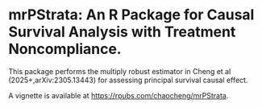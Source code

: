 # mrPStrata: An R Package for Causal Survival Analysis with Treatment Noncompliance.

This package performs the multiply robust estimator in Cheng et al (2025+,arXiv:2305.13443) for assessing principal survival causal effect.

A vignette is available at <https://rpubs.com/chaocheng/mrPStrata>.
